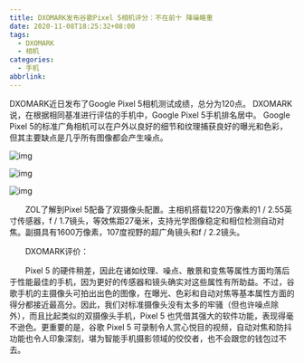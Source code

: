 ```yaml
---
title: DXOMARK发布谷歌Pixel 5相机评分：不在前十 降噪略重
date: 2020-11-08T18:25:32+08:00
tags:
  - DXOMARK
  - 相机
categories:
  - 手机
abbrlink:
---
```


DXOMARK近日发布了Google Pixel 5相机测试成绩，总分为120点。 DXOMARK说，在根据相同基准进行评估的手机中，Google Pixel 5手机排名居中。 Google Pixel 5的标准广角相机可以在户外以良好的细节和纹理捕获良好的曝光和色彩，但其主要缺点是几乎所有图像都会产生噪点。

![img](https://cdn.jsdelivr.net/gh/yakeing/Documentation@main/Hexo/images/32e2-kcieyvz1867412.jpg)

![img](https://cdn.jsdelivr.net/gh/yakeing/Documentation@main/Hexo/images/cce4-kcieyvz1867881.jpg)

![img](https://cdn.jsdelivr.net/gh/yakeing/Documentation@main/Hexo/images/d84e-kcieyvz1867670.jpg)

　　ZOL了解到Pixel 5配备了双摄像头配置。主相机搭载1220万像素的1 / 2.55英寸传感器，f / 1.7镜头，等效焦距27毫米，支持光学图像稳定和相位检测自动对焦。副摄具有1600万像素，107度视野的超广角镜头和f / 2.2镜头。

　　DXOMARK评价：

　　Pixel 5 的硬件稍差，因此在诸如纹理、噪点、散景和变焦等属性方面均落后于性能最佳的手机，因为更好的传感器和镜头确实对这些属性有所助益。不过，谷歌手机的主摄像头可拍出出色的图像，在曝光、色彩和自动对焦等基本属性方面的得分都接近最高分。因此，我们对标准摄像头没有太多的牢骚（但也许噪点除外），而且比起类似的双摄像头手机，Pixel 5 也凭借其强大的软件功能，表现得毫不逊色。更重要的是，谷歌 Pixel 5 可录制令人赏心悦目的视频，自动对焦和防抖功能也令人印象深刻，堪为智能手机摄影领域的佼佼者，也不会跟您的钱包过不去。